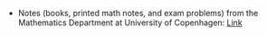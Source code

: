 


- Notes (books, printed math notes, and exam problems) from the Mathematics Department at University of Copenhagen: [Link](https://noter.math.ku.dk/) 